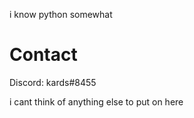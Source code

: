 i know python
somewhat

# Contact
Discord: kards#8455

i cant think of anything else to put on here
